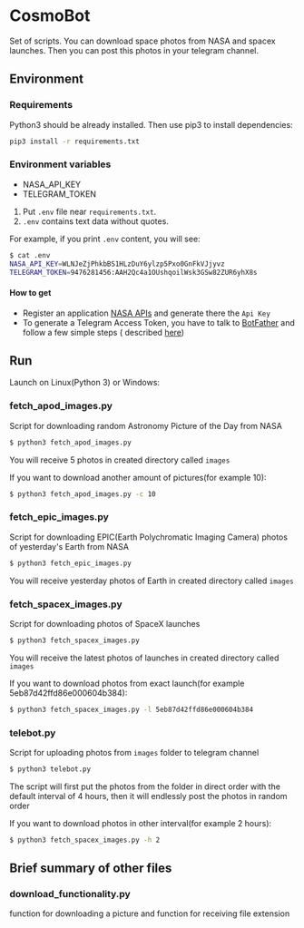 # CosmoBot

Set of scripts. You can download space photos from NASA and spacex launches. Then you can post this photos in your
telegram channel.

## Environment

### Requirements

Python3 should be already installed. Then use pip3 to install dependencies:

```bash
pip3 install -r requirements.txt
```

### Environment variables

- NASA_API_KEY
- TELEGRAM_TOKEN

1. Put `.env` file near `requirements.txt`.
2. `.env` contains text data without quotes.

For example, if you print `.env` content, you will see:

```bash
$ cat .env
NASA_API_KEY=WLNJeZjPhkbBS1HLzDuY6ylzp5Pxo0GnFkVJjyvz
TELEGRAM_TOKEN=9476281456:AAH2Qc4a1OUshqoilWsk3GSw82ZUR6yhX8s
```

#### How to get

* Register an application [NASA APIs](https://api.nasa.gov/#signUp) and generate there the `Api Key`
* To generate a Telegram Access Token, you have to talk to [BotFather](https://t.me/botfather) and follow a few simple
  steps (
  described [here](https://core.telegram.org/bots#6-botfather))

## Run

Launch on Linux(Python 3) or Windows:

### fetch_apod_images.py

Script for downloading random Astronomy Picture of the Day from NASA

```bash
$ python3 fetch_apod_images.py
```

You will receive 5 photos in created directory called `images`

If you want to download another amount of pictures(for example 10):

```bash
$ python3 fetch_apod_images.py -c 10
```

### fetch_epic_images.py

Script for downloading EPIC(Earth Polychromatic Imaging Camera) photos of yesterday's Earth from NASA

```bash
$ python3 fetch_epic_images.py
```

You will receive yesterday photos of Earth in created directory called `images`

### fetch_spacex_images.py

Script for downloading photos of SpaceX launches

```bash
$ python3 fetch_spacex_images.py
```

You will receive the latest photos of launches in created directory called `images`

If you want to download photos from exact launch(for example 5eb87d42ffd86e000604b384):

```bash
$ python3 fetch_spacex_images.py -l 5eb87d42ffd86e000604b384
```

### telebot.py

Script for uploading photos from `images` folder to telegram channel

```bash
$ python3 telebot.py
```

The script will first put the photos from the folder in direct order with the default interval of 4 hours, then it will
endlessly post the photos in random order

If you want to download photos in other interval(for example 2 hours):

```bash
$ python3 fetch_spacex_images.py -h 2
```

## Brief summary of other files
### download_functionality.py

function for downloading a picture and function for receiving file extension
